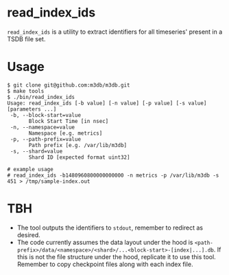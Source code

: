 # read_index_ids

`read_index_ids` is a utility to extract identifiers for all timeseries' present in a TSDB file set.

# Usage
```
$ git clone git@github.com:m3db/m3db.git
$ make tools
$ ./bin/read_index_ids
Usage: read_index_ids [-b value] [-n value] [-p value] [-s value] [parameters ...]
 -b, --block-start=value
       Block Start Time [in nsec]
 -n, --namespace=value
       Namespace [e.g. metrics]
 -p, --path-prefix=value
       Path prefix [e.g. /var/lib/m3db]
 -s, --shard=value
       Shard ID [expected format uint32]

# example usage
# read_index_ids -b1480960800000000000 -n metrics -p /var/lib/m3db -s 451 > /tmp/sample-index.out
```

# TBH
- The tool outputs the identifiers to `stdout`, remember to redirect as desired.
- The code currently assumes the data layout under the hood is `<path-prefix>/data/<namespace>/<shard>/...<block-start>-[index|...].db`. If this is not the file structure under the hood, replicate it to use this tool. Remember to copy checkpoint files along with each index file.